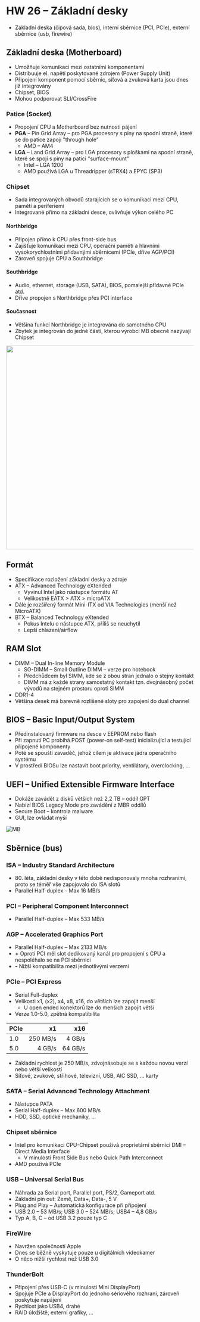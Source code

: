 # HW 26 – Základní desky

* Základní deska (čipová sada, bios), interní sběrnice (PCI, PCIe), externí sběrnice (usb, firewire)

## Základní deska (Motherboard)

* Umožňuje komunikaci mezi ostatními komponentami
* Distribuuje el. napětí poskytované zdrojem (Power Supply Unit)
* Připojení komponent pomocí sběrnic, síťová a zvuková karta jsou dnes již integrovány
* Chipset, BIOS
* Mohou podporovat SLI/CrossFire

### Patice (Socket)

* Propojení CPU a Motherboard bez nutnosti pájení
* __PGA__ – Pin Grid Array – pro PGA procesory s piny na spodní straně, které se do patice zapojí "through hole"
  * AMD – AM4
* __LGA__ – Land Grid Array – pro LGA procesory s ploškami na spodní straně, které se spojí s piny na patici "surface-mount"
  * Intel – LGA 1200
  * AMD používá LGA u Threadripper (sTRX4) a EPYC (SP3)

### Chipset

* Sada integrovaných obvodů starajících se o komunikaci mezi CPU, pamětí a periferiemi
* Integrované přímo na základní desce, ovlivňuje výkon celého PC

#### Northbridge

* Připojen přímo k CPU přes front-side bus
* Zajišťuje komunikaci mezi CPU, operační pamětí a hlavními vysokorychlostními přídavnými sběrnicemi (PCIe, dříve AGP/PCI)
* Zároveň spojuje CPU a Southbridge

#### Southbridge

* Audio, ethernet, storage (USB, SATA), BIOS, pomalejší přídavné PCIe atd.
* Dříve propojen s Northbridge přes PCI interface

#### Současnost

* Většina funkcí Northbridge je integrována do samotného CPU
* Zbytek je integrován do jedné části, kterou výrobci MB obecně nazývají Chipset

<img src="./img/HW_26_01.jpg" height="547" />

## Formát

* Specifikace rozložení základní desky a zdroje
* ATX – Advanced Technology eXtended
  * Vyvinul Intel jako nástupce formátu AT
  * Velikostně EATX > ATX > microATX
* Dále je rozšířený formát Mini-ITX od VIA Technologies (menší než MicroATX)
* BTX – Balanced Technology eXtended
  * Pokus Intelu o nástupce ATX, příliš se neuchytil
  * Lepší chlazení/airflow

## RAM Slot

* DIMM – Dual In-line Memory Module
  * SO-DIMM – Small Outline DIMM – verze pro notebook
  * Předchůdcem byl SIMM, kde se z obou stran jednalo o stejný kontakt
  * DIMM má z každé strany samostatný kontakt tzn. dvojnásobný počet vývodů na stejném prostoru oproti SIMM
* DDR1-4
* Většina desek má barevně rozlišené sloty pro zapojení do dual channel

## BIOS – Basic Input/Output System

* Předinstalovaný firmware na desce v EEPROM nebo flash
* Při zapnutí PC probíhá POST (power-on self-test) inicializující a testující připojené komponenty
* Poté se spouští zavaděč, jehož cílem je aktivace jádra operačního systému
* V prostředí BIOSu lze nastavit boot priority, ventilátory, overclocking, ...

## UEFI – Unified Extensible Firmware Interface

* Dokáže zavádět z disků větších než 2,2 TB – oddíl GPT
* Nabízí BIOS Legacy Mode pro zavádění z MBR oddílů
* Secure Boot – kontrola malware
* GUI, lze ovládat myší

![MB](./img/HW_26_02.png)

## Sběrnice (bus)

### ISA – Industry Standard Architecture

* <span>80.</span> léta, základní desky v této době nedisponovaly mnoha rozhraními, proto se téměř vše zapojovalo do ISA slotů
* Parallel Half-duplex – Max 16 MB/s

### PCI – Peripheral Component Interconnect

* Parallel Half-duplex – Max 533 MB/s

### AGP – Accelerated Graphics Port

* Parallel Half-duplex – Max 2133 MB/s
* __+__ Oproti PCI měl slot dedikovaný kanál pro propojení s CPU a nespoléhalo se na PCI sběrnici
* __-__ Nižší kompatibilita mezi jednotlivými verzemi

### PCIe – PCI Express

* Serial Full-duplex
* Velikosti x1, (x2), x4, x8, x16, do větších lze zapojit menší
  * U open ended konektorů lze do menších zapojit větší
* Verze 1.0-5.0, zpětná kompatibilita

PCIe | x1 | x16
--- | --: | --:
1.0 | 250 MB/s | 4 GB/s
5.0 | 4 GB/s | 64 GB/s

* Základní rychlost je 250 MB/s, zdvojnásobuje se s každou novou verzí nebo větší velikostí
* Síťové, zvukové, střihové, televizní, USB, AIC SSD, ... karty

### SATA – Serial Advanced Technology Attachment

* Nástupce PATA
* Serial Half-duplex – Max 600 MB/s
* HDD, SSD, optické mechaniky, ...

### Chipset sběrnice

* Intel pro komunikaci CPU-Chipset používá proprietární sběrnici DMI – Direct Media Interface
  * V minulosti Front Side Bus nebo Quick Path Interconnect
* AMD používá PCIe

### USB – Universal Serial Bus

* Náhrada za Serial port, Parallel port, PS/2, Gameport atd.
* Základní pin out: Země, Data+, Data-, 5 V
* Plug and Play – Automatická konfigurace při připojení
* USB 2.0 – 53 MB/s; USB 3.0 – 524 MB/s; USB4 – 4,8 GB/s
* Typ A, B, C – od USB 3.2 pouze typ C

### FireWire

* Navržen společností Apple
* Dnes se běžně vyskytuje pouze u digitálních videokamer
* O něco nižší rychlost než USB 3.0

### ThunderBolt

* Připojení přes USB-C (v minulosti Mini DisplayPort)
* Spojuje PCIe a DisplayPort do jednoho sériového rozhraní, zároveň poskytuje napájení
* Rychlost jako USB4, drahé
* RAID úložiště, externí grafiky, ...
